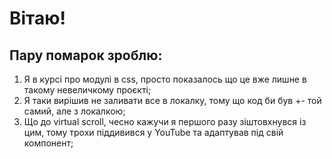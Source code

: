 # Вітаю!
## Пару помарок зроблю:

1) Я в курсі про модулі в css, просто показалось що це вже лишне в такому невеличкому проєкті;
2) Я таки вирішив не заливати все в локалку, тому що код би був +- той самий, але з локалкою;
3) Що до virtual scroll, чесно кажучи я першого разу зіштовхнувся із цим, тому трохи піддивився у YouTube та адаптував під свій компонент;

